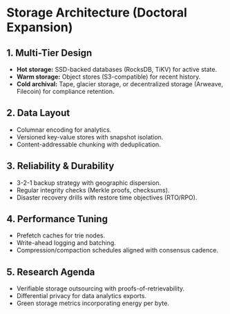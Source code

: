 # Storage Architecture (Doctoral Expansion)

## 1. Multi-Tier Design
- **Hot storage:** SSD-backed databases (RocksDB, TiKV) for active state.
- **Warm storage:** Object stores (S3-compatible) for recent history.
- **Cold archival:** Tape, glacier storage, or decentralized storage (Arweave, Filecoin) for compliance retention.

## 2. Data Layout
- Columnar encoding for analytics.
- Versioned key-value stores with snapshot isolation.
- Content-addressable chunking with deduplication.

## 3. Reliability & Durability
- 3-2-1 backup strategy with geographic dispersion.
- Regular integrity checks (Merkle proofs, checksums).
- Disaster recovery drills with restore time objectives (RTO/RPO).

## 4. Performance Tuning
- Prefetch caches for trie nodes.
- Write-ahead logging and batching.
- Compression/compaction schedules aligned with consensus cadence.

## 5. Research Agenda
- Verifiable storage outsourcing with proofs-of-retrievability.
- Differential privacy for data analytics exports.
- Green storage metrics incorporating energy per byte.
